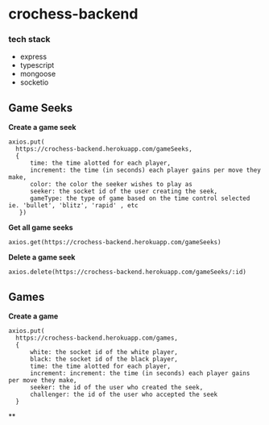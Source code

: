 # crochess-backend

### tech stack
- express 
- typescript
- mongoose
- socketio

## Game Seeks ##

**Create a game seek**
```
axios.put(
  https://crochess-backend.herokuapp.com/gameSeeks,
  {
      time: the time alotted for each player,
      increment: the time (in seconds) each player gains per move they make,
      color: the color the seeker wishes to play as
      seeker: the socket id of the user creating the seek,
      gameType: the type of game based on the time control selected ie. 'bullet', 'blitz', 'rapid' , etc
   })
```

**Get all game seeks**
```
axios.get(https://crochess-backend.herokuapp.com/gameSeeks)
```

**Delete a game seek**
```
axios.delete(https://crochess-backend.herokuapp.com/gameSeeks/:id)
```

## Games

**Create a game**
```
axios.put(
  https://crochess-backend.herokuapp.com/games,
  {
      white: the socket id of the white player,
      black: the socket id of the black player,
      time: the time alotted for each player,
      increment: increment: the time (in seconds) each player gains per move they make,
      seeker: the id of the user who created the seek,
      challenger: the id of the user who accepted the seek
  }
  ```
  
  **
